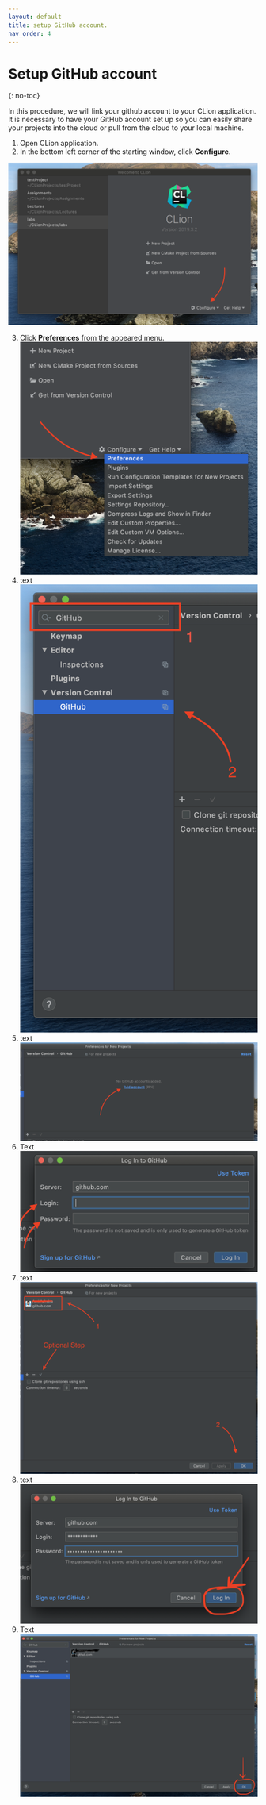 ```yaml
---
layout: default
title: setup GitHub account.
nav_order: 4
---
```


# Setup GitHub account
{: no-toc}

In this procedure, we will link your github account to your CLion application. It is necessary to have your GitHub account set up so you can easily share your projects into the cloud or pull from the cloud to your local machine.

1. Open CLion application.
2. In the bottom left corner of the starting window, click **Configure**.

  ![image-name](https://github.com/AmirAshvins/how-to-use-CLion/blob/gh-pages/assets/images/proc3-image1.png?raw=true "alt text here")
  
3. Click **Preferences** from the appeared menu.
![image-name](https://github.com/AmirAshvins/how-to-use-CLion/blob/gh-pages/assets/images/proc3-image2.png?raw=true "alt text here")
4. text
![image-name](https://github.com/AmirAshvins/how-to-use-CLion/blob/gh-pages/assets/images/proc3-image3.png?raw=true "alt text here")
5. text
![image-name](https://github.com/AmirAshvins/how-to-use-CLion/blob/gh-pages/assets/images/proc3-image4.png?raw=true "alt text here")
6. Text
![image-name](https://github.com/AmirAshvins/how-to-use-CLion/blob/gh-pages/assets/images/proc3-image5.png?raw=true "alt text here")
7. text
![image-name](https://github.com/AmirAshvins/how-to-use-CLion/blob/gh-pages/assets/images/proc3-image6.png?raw=true "alt text here")
8. text
![image-name](https://github.com/AmirAshvins/how-to-use-CLion/blob/gh-pages/assets/images/proc3-image7.png?raw=true "alt text here")
9. Text
![image-name](https://github.com/AmirAshvins/how-to-use-CLion/blob/gh-pages/assets/images/proc3-image8.png?raw=true "alt text here")
